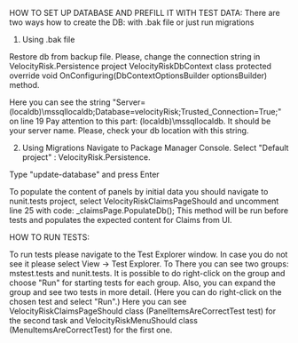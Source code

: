 HOW TO SET UP DATABASE AND PREFILL IT WITH TEST DATA:
There are two ways how to create the DB: with .bak file or just run migrations

1. Using .bak file

Restore db from backup file. Please, change the connection string in VelocityRisk.Persistence project VelocityRiskDbContext class 
protected override void OnConfiguring(DbContextOptionsBuilder optionsBuilder) method. 

Here you can see the string "Server=(localdb)\mssqllocaldb;Database=velocityRisk;Trusted_Connection=True;" on line 19
Pay attention to this part: (localdb)\mssqllocaldb. It should be your server name. 
Please, check your db location with this string. 

2. Using Migrations
Navigate to Package Manager Console.
Select "Default project" : VelocityRisk.Persistence.

Type "update-database" and press Enter

To populate the content of panels by initial data you should navigate to nunit.tests project, select VelocityRiskClaimsPageShould and uncomment line 25 with code: _claimsPage.PopulateDb();
This method will be run before tests and populates the expected content for Claims from UI.


HOW TO RUN TESTS:

To run tests please navigate to the Test Explorer window. In case you do not see it please select View -> Test Explorer. To 
There you can see two groups: mstest.tests and nunit.tests. 
It is possible to do right-click on the group and choose "Run" for starting tests for each group. 
Also, you can expand the group and see two tests in more detail. (Here you can do right-click on the chosen test and select "Run".)
Here you can see VelocityRiskClaimsPageShould class (PanelItemsAreCorrectTest test) for the second task 
and VelocityRiskMenuShould class (MenuItemsAreCorrectTest) for the first one.